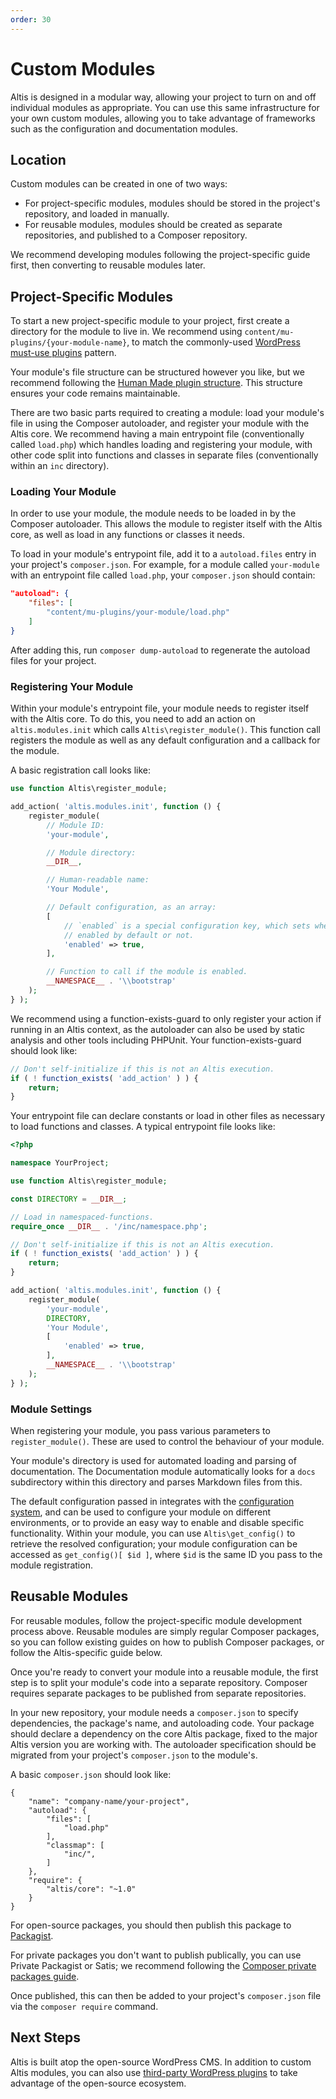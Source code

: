 ```yaml
---
order: 30
---
```

# Custom Modules

Altis is designed in a modular way, allowing your project to turn on and off individual modules as appropriate. You can use this same infrastructure for your own custom modules, allowing you to take advantage of frameworks such as the configuration and documentation modules.


## Location

Custom modules can be created in one of two ways:

* For project-specific modules, modules should be stored in the project's repository, and loaded in manually.
* For reusable modules, modules should be created as separate repositories, and published to a Composer repository.

We recommend developing modules following the project-specific guide first, then converting to reusable modules later.


## Project-Specific Modules

To start a new project-specific module to your project, first create a directory for the module to live in. We recommend using `content/mu-plugins/{your-module-name}`, to match the commonly-used [WordPress must-use plugins](https://codex.wordpress.org/Must_Use_Plugins) pattern.

Your module's file structure can be structured however you like, but we recommend following the [Human Made plugin structure](https://engineering.hmn.md/standards/structure/#plugin-structure). This structure ensures your code remains maintainable.

There are two basic parts required to creating a module: load your module's file in using the Composer autoloader, and register your module with the Altis core. We recommend having a main entrypoint file (conventionally called `load.php`) which handles loading and registering your module, with other code split into functions and classes in separate files (conventionally within an `inc` directory).


### Loading Your Module

In order to use your module, the module needs to be loaded in by the Composer autoloader. This allows the module to register itself with the Altis core, as well as load in any functions or classes it needs.

To load in your module's entrypoint file, add it to a `autoload.files` entry in your project's `composer.json`. For example, for a module called `your-module` with an entrypoint file called `load.php`, your `composer.json` should contain:

```json
"autoload": {
    "files": [
        "content/mu-plugins/your-module/load.php"
    ]
}
```

After adding this, run `composer dump-autoload` to regenerate the autoload files for your project.


### Registering Your Module

Within your module's entrypoint file, your module needs to register itself with the Altis core. To do this, you need to add an action on `altis.modules.init` which calls `Altis\register_module()`. This function call registers the module as well as any default configuration and a callback for the module.

A basic registration call looks like:

```php
use function Altis\register_module;

add_action( 'altis.modules.init', function () {
	register_module(
		// Module ID:
		'your-module',

		// Module directory:
		__DIR__,

		// Human-readable name:
		'Your Module',

		// Default configuration, as an array:
		[
			// `enabled` is a special configuration key, which sets whether the module is
			// enabled by default or not.
			'enabled' => true,
		],

		// Function to call if the module is enabled.
		__NAMESPACE__ . '\\bootstrap'
	);
} );
```

We recommend using a function-exists-guard to only register your action if running in an Altis context, as the autoloader can also be used by static analysis and other tools including PHPUnit. Your function-exists-guard should look like:

```php
// Don't self-initialize if this is not an Altis execution.
if ( ! function_exists( 'add_action' ) ) {
	return;
}
```

Your entrypoint file can declare constants or load in other files as necessary to load functions and classes. A typical entrypoint file looks like:

```php
<?php

namespace YourProject;

use function Altis\register_module;

const DIRECTORY = __DIR__;

// Load in namespaced-functions.
require_once __DIR__ . '/inc/namespace.php';

// Don't self-initialize if this is not an Altis execution.
if ( ! function_exists( 'add_action' ) ) {
	return;
}

add_action( 'altis.modules.init', function () {
	register_module(
		'your-module',
		DIRECTORY,
		'Your Module',
		[
			'enabled' => true,
		],
		__NAMESPACE__ . '\\bootstrap'
	);
} );
```


### Module Settings

When registering your module, you pass various parameters to `register_module()`. These are used to control the behaviour of your module.

Your module's directory is used for automated loading and parsing of documentation. The Documentation module automatically looks for a `docs` subdirectory within this directory and parses Markdown files from this.

The default configuration passed in integrates with the [configuration system](configuration.md), and can be used to configure your module on different environments, or to provide an easy way to enable and disable specific functionality. Within your module, you can use `Altis\get_config()` to retrieve the resolved configuration; your module configuration can be accessed as `get_config()[ $id ]`, where `$id` is the same ID you pass to the module registration.


## Reusable Modules

For reusable modules, follow the project-specific module development process above. Reusable modules are simply regular Composer packages, so you can follow existing guides on how to publish Composer packages, or follow the Altis-specific guide below.

Once you're ready to convert your module into a reusable module, the first step is to split your module's code into a separate repository. Composer requires separate packages to be published from separate repositories.

In your new repository, your module needs a `composer.json` to specify dependencies, the package's name, and autoloading code. Your package should declare a dependency on the core Altis package, fixed to the major Altis version you are working with. The autoloader specification should be migrated from your project's `composer.json` to the module's.

A basic `composer.json` should look like:

```
{
	"name": "company-name/your-project",
	"autoload": {
		"files": [
			"load.php"
		],
		"classmap": [
			"inc/",
		]
	},
	"require": {
		"altis/core": "~1.0"
	}
}
```

For open-source packages, you should then publish this package to [Packagist](https://packagist.org/).

For private packages you don't want to publish publically, you can use Private Packagist or Satis; we recommend following the [Composer private packages guide](https://getcomposer.org/doc/articles/handling-private-packages-with-satis.md).

Once published, this can then be added to your project's `composer.json` file via the `composer require` command.


## Next Steps

Altis is built atop the open-source WordPress CMS. In addition to custom Altis modules, you can also use [third-party WordPress plugins](third-party-plugins.md) to take advantage of the open-source ecosystem.
